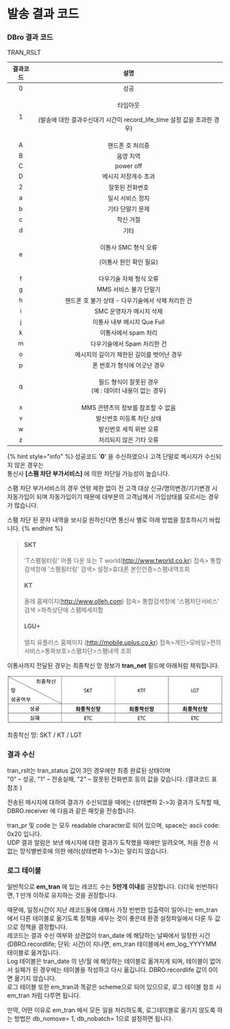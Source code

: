 # 발송 결과 코드

### DBro 결과 코드

TRAN\_RSLT

| 결과코드 |                                  설명                                 |
| :--: | :-----------------------------------------------------------------: |
|   0  |                                  성공                                 |
|   1  | <p>타임아웃</p><p>(발송에 대한 결과수신대기 시간이 record_life_time 설정 값을 초과한 경우)</p> |
|   A  |                              핸드폰 호 처리중                              |
|   B  |                                음영 지역                                |
|   C  |                              power off                              |
|   D  |                             메시지 저장개수 초과                             |
|   2  |                               잘못된 전화번호                              |
|   a  |                              일시 서비스 정지                              |
|   b  |                              기타 단말기 문제                              |
|   c  |                                착신 거절                                |
|   d  |                                  기타                                 |
|   e  |              <p>이통사 SMC 형식 오류</p><p>(이통사 원인 확인 필요)</p>              |
|   f  |                            다우기술 자체 형식 오류                            |
|   g  |                            MMS 서비스 불가 단말기                           |
|   h  |                    핸드폰 호 불가 상태 - 다우기술에서 삭제 처리한 건                    |
|   i  |                           SMC 운영자가 메시지 삭제                           |
|   j  |                         이통사 내부 메시지 Que Full                         |
|   k  |                            이통사에서 spam 처리                            |
|   m  |                          다우기술에서 Spam 처리한 건                          |
|   o  |                       메시지의 길이가 제한된 길이를 벗어난 경우                       |
|   p  |                           폰 번호가 형식에 어긋난 경우                          |
|   q  |             <p>필드 형식이 잘못된 경우<br>(예 : 데이터 내용이 없는 경우)</p>             |
|   x  |                        MMS 콘텐츠의 정보를 참조할 수 없음                        |
|   v  |                            발신번호 미등록 차단 상태                           |
|   w  |                            발신번호 세칙 위반 오류                            |
|   z  |                            처리되지 않은 기타 오류                            |

{% hint style="info" %}
성공코드 '**0**' 을 수신하였으나 고객 단말로 메시지가 수신되지 않은 경우는\
통신사 **\[스팸 차단 부가서비스]** 에 의한 차단일 가능성이 높습니다.

스팸 차단 부가서비스의 경우 연령 제한 없이 전 고객 대상 신규/명의변경/기기변경 시 자동가입이 되며 자동가입이기 때문에 대부분의 고객님께서 가입상태를 모르시는 경우가 많습니다.

스팸 차단 된 문자 내역을 보시길 원하신다면 통신사 별로 아래 방법을 참조하시기 바랍니다.
{% endhint %}

> #### SKT
>
> 'T스팸필터링' 어플 다운 또는 T world(http://www.tworld.co.kr) 접속> 통합검색창에 '스팸필터링' 검색> 설정>휴대폰 본인인증>스팸내역조회
>
> #### KT
>
> 올레 홈페이지(http://www.olleh.com) 접속> 통합검색창에 '스팸차단서비스' 검색 >좌측상단에 스팸메세지함
>
> #### LGU+
>
> 엘지 유플러스 홈페이지 (http://mobile.uplus.co.kr) 접속>개인>모바일>편의서비스>통화보호>스팸차단>스팸내역 조회

이통사까지 전달된 경우는 최종착신 망 정보가 **tran\_net** 필드에 아래처럼 채워집니다.

![](<.gitbook/assets/image (3).png>)

최종착신 망: SKT / KT / LGT

### 결과 수신

tran\_rslt는 tran\_status 값이 3인 경우에만 최종 완료된 상태이며\
"0" – 성공, "1" – 전송실패, "2" – 잘못된 전화번호 등의 값을 갖습니다. (결과코드 표 참조 )

전송된 메시지에 대하여 결과가 수신되었을 때에는 (상태변화 2->3) 결과가 도착할 때, DBRO.receiver 에 다음과 같은 패킷을 전송합니다.

tran\_pr 및 code 는 모두 readable character로 되어 있으며, space는 ascii code: 0x20 입니다.\
UDP 결과 알림은 보낸 메시지에 대한 결과가 도착했을 때에만 알려오며, 처음 전송 시 없는 망식별번호에 의한 에러(상태변화 1->3)는 알리지 않습니다.

### 로그 테이블

일반적으로 **em\_tran** 에 있는 레코드 수는 **5만개 이내**를 권장합니다. 더더욱 빈번하다면, 1 만개 이하로 유지하는 것을 권장합니다.

때문에, 일정시간이 지난 레코드들에 대해서 가장 빈번한 입출력이 일어나는 em\_tran 에서 다른 테이블로 옮기도록 정책을 세우는 것이 좋은데 환경 설정파일에서 다룬 두 값으로 정책을 결정합니다.\
레코드는 결과 수신 여부와 상관없이 tran\_date 에 해당하는 날짜에서 일정한 시간 (DBRO.recordlife; 단위: 시간)이 지나면, em\_tran 테이블에서 em\_log\_YYYYMM 테이블로 옮겨집니다.\
Log 테이블은 tran\_date 의 년/월 에 해당하는 테이블로 옮겨지게 되며, 테이블이 없어서 실패가 된 경우에는 테이블을 작성하고 다시 옮깁니다. DBRO.recordlife 값이 0이면 옮기지 않습니다.\
로그 테이블 또한 em\_tran과 똑같은 scheme으로 되어 있으므로, 로그 테이블 참조 시 em\_tran 처럼 다루면 됩니다.

만약, 어떤 이유로 em\_tran 에서 모든 일을 처리하도록, 로그테이블로 옮기지 않도록 하는 방법은 db\_nomove= 1, db\_nobatch= 1으로 설정하면 됩니다.
